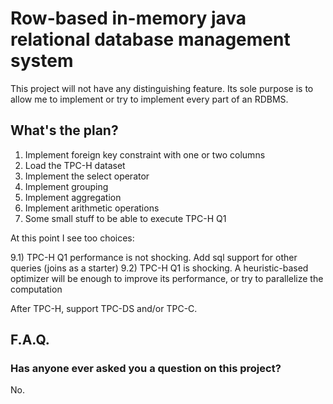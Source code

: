 # Row-based in-memory java relational database management system

This project will not have any distinguishing feature. Its sole purpose is to allow me to implement or try to implement every part of an RDBMS.

## What's the plan?

1) Implement foreign key constraint with one or two columns
3) Load the TPC-H dataset
4) Implement the select operator
5) Implement grouping 
6) Implement aggregation
7) Implement arithmetic operations
8) Some small stuff to be able to execute TPC-H Q1

At this point I see too choices:

9.1) TPC-H Q1 performance is not shocking. Add sql support for other queries (joins as a starter)
9.2) TPC-H Q1 is shocking. A heuristic-based optimizer will be enough to improve its performance, or try to parallelize the computation 

After TPC-H, support TPC-DS and/or TPC-C.

## F.A.Q.

### Has anyone ever asked you a question on this project?
No.
